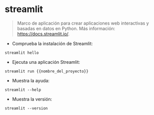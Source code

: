 # streamlit

> Marco de aplicación para crear aplicaciones web interactivas y basadas en datos en Python.
> Más información: <https://docs.streamlit.io/>.

- Comprueba la instalación de Streamlit:

`streamlit hello`

- Ejecuta una aplicación Streamlit:

`streamlit run {{nombre_del_proyecto}}`

- Muestra la ayuda:

`streamlit --help`

- Muestra la versión:

`streamlit --version`
